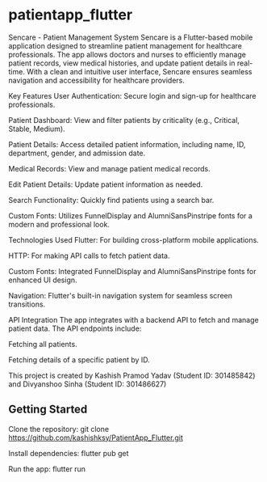 # patientapp_flutter
Sencare - Patient Management System
Sencare is a Flutter-based mobile application designed to streamline patient management for healthcare professionals. The app allows doctors and nurses to efficiently manage patient records, view medical histories, and update patient details in real-time. With a clean and intuitive user interface, Sencare ensures seamless navigation and accessibility for healthcare providers.

Key Features
User Authentication: Secure login and sign-up for healthcare professionals.

Patient Dashboard: View and filter patients by criticality (e.g., Critical, Stable, Medium).

Patient Details: Access detailed patient information, including name, ID, department, gender, and admission date.

Medical Records: View and manage patient medical records.

Edit Patient Details: Update patient information as needed.

Search Functionality: Quickly find patients using a search bar.

Custom Fonts: Utilizes FunnelDisplay and AlumniSansPinstripe fonts for a modern and professional look.

Technologies Used
Flutter: For building cross-platform mobile applications.

HTTP: For making API calls to fetch patient data.

Custom Fonts: Integrated FunnelDisplay and AlumniSansPinstripe fonts for enhanced UI design.

Navigation: Flutter's built-in navigation system for seamless screen transitions.

API Integration
The app integrates with a backend API to fetch and manage patient data. The API endpoints include:

Fetching all patients.

Fetching details of a specific patient by ID.

This project is created by Kashish Pramod Yadav (Student ID: 301485842) and Divyanshoo Sinha (Student ID: 301486627)

## Getting Started

Clone the repository:
git clone https://github.com/kashishksy/PatientApp_Flutter.git


Install dependencies:
flutter pub get

Run the app:
flutter run
